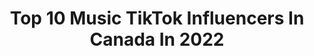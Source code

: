 ---
title: Top 10 Music TikTok Influencers In Canada In 2022
description: >-
  Find top music TikTok influencers in Canada in 2022. Most popular hashtags: #fyp #foryou #duet.
platform: TikTok
hits: 987
text_top: Identify the best TikTok influencers on inBeat.
text_bottom: Our search engine aggregates 987 TikTok influencers like this in Canada for you to collaborate.
profiles:
  - username: "angeingell"
    fullname: >-
      Ange Ingell
    bio: >-
      animal and music lover 🇨🇦
    location: "Canada"
    followers: 6004
    engagement: 2242
    commentsToLikes: 0.168716
    id: ckb9rha8yo56a0j23in4gd9xe
    verified: false
    hashtags: "#0324mytest"
  - username: "haileyb114"
    fullname: >-
      Hailey Benedict
    bio: >-
      🇨🇦 18 follow my ig & yt ^🤍 & check out my spotify for more music :)
    location: "Canada"
    followers: 199400
    engagement: 2182
    commentsToLikes: 0.053640
    id: ckcui5zzefyha0j23aj9glky0
    verified: false
    hashtags: "#cover, #mashup, #singer, #fyp"
  - username: "347aidan"
    fullname: >-
      347aidan
    bio: >-
      347AIDAN all platforms✨🦋 NEW MUSIC OUT NOW
    location: "Canada"
    followers: 294900
    engagement: 1733
    commentsToLikes: 0.038824
    id: ckd1a1pnbryv50j23iq8e5rg3
    verified: true
    hashtags: "#fyp, #parrot"
  - username: "iamrobinskies"
    fullname: >-
      iamrobinskies 
    bio: >-
      Robin Skies - Musician - VAN BC!! 🇨🇦 CEO of honesty, even if I get in trouble!
    location: "Canada"
    followers: 25200
    engagement: 1667
    commentsToLikes: 0.129265
    id: ck92uy64ko58i0j78jj787ecx
    verified: false
    hashtags: "#canada, #bc, #music, #thinkaboutit"
  - username: "freeyonc"
    fullname: >-
      Freeyon 鍾君揚
    bio: >-
      🇨🇦🇭🇰 🔮 Music, Magnus & More 🎵 New Original Song is on YouTube! 👇🏻
    location: "Canada"
    followers: 65900
    engagement: 2096
    commentsToLikes: 0.057696
    id: ck80oeam2h8xz0j78wyb1gs1m
    verified: true
    hashtags: "#themortalinstruments, #spooktober, #magnusbane, #mycostume"
  - username: "singingrat"
    fullname: >-
      JacobHayden
    bio: >-
      Send me a DM on Instagram❤️ 🇨🇦 Music coming soon..
    location: "Canada"
    followers: 368900
    engagement: 2090
    commentsToLikes: 0.016581
    id: ck8kk55u0xpc00j787yheoo9f
    verified: false
    hashtags: "#foryoupage, #highnote, #4u, #billieeilish"
  - username: "djdoubledutch"
    fullname: >-
      djdoubledutch
    bio: >-
      Music,Positivity#Sayno2h8 ⭐️ xtonetone⭐️ 💥instagram-djdoubledutch💥
    location: "Canada"
    followers: 44400
    engagement: 1510
    commentsToLikes: 0.115357
    id: ck9flo57np39w0j78bxfu138b
    verified: true
    hashtags: "#ohcanada, #hospital, #lol, #hahaha"
  - username: "manelijamal"
    fullname: >-
      Maneli Jamal
    bio: >-
      For full videos, music and FREE lessons please check my page above 👆🏼
    location: "Canada"
    followers: 8218
    engagement: 1354
    commentsToLikes: 0.178991
    id: ckac5svbldkye0i78ggwin3bg
    verified: false
    hashtags: "#guitarcentral, #acoustic, #guit, #guitarra"
  - username: "uncle.tomm"
    fullname: >-
      Tomisin
    bio: >-
      God First Dm me on IG^ Music coming🎶 Snap:trockk2 Tomisinadeleye@yahoo.com
    location: "Canada"
    followers: 58300
    engagement: 1747
    commentsToLikes: 0.036442
    id: ck9fln9pjovmf0j78kb52gi81
    verified: false
    hashtags: "#endsars, #africaisbleeding, #nigeria, #endswat"
  - username: "rolandtheprince"
    fullname: >-
      Roland Prince
    bio: >-
      Music: Roland Prince
    location: "Canada"
    followers: 26800
    engagement: 1597
    commentsToLikes: 0.050212
    id: ck92uxut8o2uj0j78ozj1oz9u
    verified: false
    hashtags: "#fork, #summerworkout, #perfectasiam, #foryou"
---